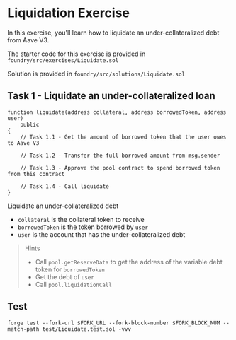 # Liquidation Exercise

In this exercise, you'll learn how to liquidate an under-collateralized debt from Aave V3.

The starter code for this exercise is provided in `foundry/src/exercises/Liquidate.sol`

Solution is provided in `foundry/src/solutions/Liquidate.sol`

## Task 1 - Liquidate an under-collateralized loan

```solidity
function liquidate(address collateral, address borrowedToken, address user)
    public
{
    // Task 1.1 - Get the amount of borrowed token that the user owes to Aave V3

    // Task 1.2 - Transfer the full borrowed amount from msg.sender

    // Task 1.3 - Approve the pool contract to spend borrowed token from this contract

    // Task 1.4 - Call liquidate
}
```

Liquidate an under-collateralized debt

- `collateral` is the collateral token to receive
- `borrowedToken` is the token borrowed by `user`
- `user` is the account that has the under-collateralized debt

> Hints
>
> - Call `pool.getReserveData` to get the address of the variable debt token for `borrowedToken`
> - Get the debt of `user`
> - Call `pool.liquidationCall`

## Test

```shell
forge test --fork-url $FORK_URL --fork-block-number $FORK_BLOCK_NUM --match-path test/Liquidate.test.sol -vvv
```

